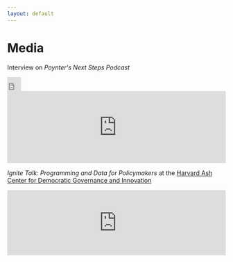 ```yaml
---
layout: default
---
```


# Media

Interview on _Poynter's Next Steps Podcast_
<iframe allowtransparency="true" scrolling="no" frameborder="no" src="https://w.soundcloud.com/icon/?url=http%3A%2F%2Fsoundcloud.com%2Fundefined&color=orange_white&size=32" style="width: 32px; height: 32px;"></iframe>
<iframe width="100%" height="166" scrolling="no" frameborder="no" src="https://w.soundcloud.com/player/?url=https%3A//api.soundcloud.com/tracks/343885364&amp;color=%23ff5500&amp;auto_play=false&amp;hide_related=false&amp;show_comments=true&amp;show_user=true&amp;show_reposts=false&amp;show_teaser=true"></iframe>

_Ignite Talk: Programming and Data for Policymakers_ at the [Harvard Ash Center for Democratic Governance and Innovation](https://ash.harvard.edu/news/technology-and-democracy-fellows-ignite-civic-tech-discussion)
<iframe width="100%" src="https://www.youtube.com/embed/6bZqDAo6y9Y" frameborder="0" gesture="media" allow="encrypted-media" allowfullscreen></iframe>
